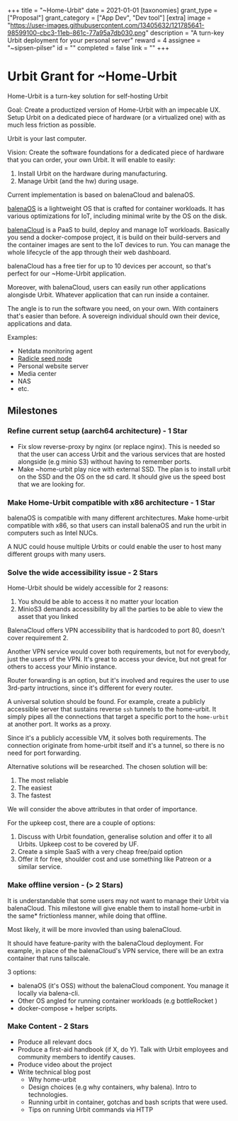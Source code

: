 +++
title = "~Home-Urbit"
date = 2021-01-01
[taxonomies]
grant_type = ["Proposal"]
grant_category = ["App Dev", "Dev tool"]
[extra]
image = "https://user-images.githubusercontent.com/13405632/121785641-98599100-cbc3-11eb-861c-77a95a7db030.png"
description = "A turn-key Urbit deployment for your personal server"
reward = 4
assignee = "~sipsen-pilser"
id = ""
completed = false
link = ""
+++


# Urbit Grant for ~Home-Urbit

Home-Urbit is a turn-key solution for self-hosting Urbit


Goal: Create a productized version of Home-Urbit with an impecable UX. Setup Urbit on a dedicated piece of hardware (or a virtualized one) with as much less friction as possible. 

Urbit is your last computer.

Vision: Create the software foundations for a dedicated piece of hardware that you can order, your own Urbit. It will enable to easily:
1) Install Urbit on the hardware during manufacturing.
2) Manage Urbit (and the hw) during usage. 

Current implementation is based on balenaCloud and balenaOS.

[balenaOS](https://www.balena.io/os/?) is a lightweight OS that is crafted for container workloads. It has various optimizations for IoT, including minimal write by the OS on the disk. 

[balenaCloud](https://www.balena.io/cloud/) is a PaaS to build, deploy and manage IoT workloads. Basically you send a docker-compose project, it is build on their build-servers and the container images are sent to the IoT devices to run. You can manage the whole lifecycle of the app through their web dashboard. 

balenaCloud has a free tier for up to 10 devices per account, so that's perfect for our ~Home-Urbit application. 

Moreover, with balenaCloud, users can easily run other applications alongisde Urbit. Whatever application that can run inside a container. 

The angle is to run the software you need, on your own. With containers that's easier than before. A sovereign individual should own their device, applications and data.

Examples: 

- Netdata monitoring agent
- [Radicle seed node](https://radicle.xyz/)
- Personal website server
- Media center
- NAS
- etc.


## Milestones

### Refine current setup (aarch64 architecture) - 1 Star

- Fix slow reverse-proxy by nginx (or replace nginx). This is needed so that the user can access Urbit and the various services that are hosted alongside (e.g minio S3) without having to remember ports. 
- Make ~home-urbit play nice with external SSD. The plan is to install urbit on the SSD and the OS on the sd card. It should give us the speed bost that we are looking for.


### Make Home-Urbit compatible with x86 architecture - 1 Star

balenaOS is compatible with many different architectures. Make home-urbit compatible with x86, so that users can install balenaOS and run the urbit in computers such as Intel NUCs.

A NUC could house multiple Urbits or could enable the user to host many different groups with many users.


### Solve the wide accessibility issue - 2 Stars

Home-Urbit should be widely accessible for 2 reasons:
1) You should be able to access it no matter your location
2) MinioS3 demands accessibility by all the parties to be able to view the asset that you linked

BalenaCloud offers VPN accessibility that is hardcoded to port 80, doesn't cover requirement 2. 

Another VPN service would cover both requirements, but not for everybody, just the users of the VPN. It's great to access your device, but not great for others to access your Minio instance. 

Router forwarding is an option, but it's involved and requires the user to use 3rd-party intructions, since it's different for every router. 

A universal solution should be found. For example, create a publicly accessible server that sustains reverse `ssh` tunnels to the home-urbit. It simply pipes all the connections that target a specific port to the `home-urbit` at another port. It works as a proxy. 

Since it's a publicly accessible VM, it solves both requirements. The connection originate from home-urbit itself and it's a tunnel, so there is no need for port forwarding. 

Alternative solutions will be researched. The chosen solution will be:

1) The most reliable
2) The easiest
3) The fastest

We will consider the above attributes in that order of importance. 

For the upkeep cost, there are a couple of options:
1) Discuss with Urbit foundation, generalise solution and offer it to all Urbits. Upkeep cost to be covered by UF. 
2) Create a simple SaaS with a very cheap free/paid option
3) Offer it for free, shoulder cost and use something like Patreon or a similar service. 

### Make offline version - (> 2 Stars)

It is understandable that some users may not want to manage their Urbit via balenaCloud. This milestone will give enable them to install home-urbit in the same* frictionless manner, while doing that offline. 

Most likely, it will be more invovled than using balenaCloud. 

It should have feature-parity with the balenaCloud deployment. For example, in place of the balenaCloud's VPN service, there will be an extra container that runs tailscale.

3 options:

- balenaOS (it's OSS) without the balenaCloud component. You manage it locally via balena-cli. 
- Other OS angled for running container workloads (e.g bottleRocket )
- docker-compose + helper scripts. 

### Make Content - 2 Stars

- Produce all relevant docs
- Produce a first-aid handbook (if X, do Y). Talk with Urbit employees and community members to identify causes. 
- Produce video about the project
- Write technical blog post
    - Why home-urbit
    - Design choices (e.g why containers, why balena). Intro to technologies.
    - Running urbit in container, gotchas and bash scripts that were used.
    - Tips on running Urbit commands via HTTP
